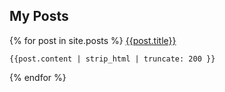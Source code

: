 ## My Posts
{% for post in site.posts %}
[{{post.title}}]({{post.url}})
```
{{post.content | strip_html | truncate: 200 }}
```
{% endfor %}